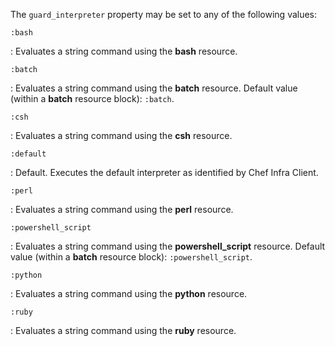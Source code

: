 The `guard_interpreter` property may be set to any of the following
values:

`:bash`

:   Evaluates a string command using the **bash** resource.

`:batch`

:   Evaluates a string command using the **batch** resource. Default
    value (within a **batch** resource block): `:batch`.

`:csh`

:   Evaluates a string command using the **csh** resource.

`:default`

:   Default. Executes the default interpreter as identified by Chef
    Infra Client.

`:perl`

:   Evaluates a string command using the **perl** resource.

`:powershell_script`

:   Evaluates a string command using the **powershell_script**
    resource. Default value (within a **batch** resource block):
    `:powershell_script`.

`:python`

:   Evaluates a string command using the **python** resource.

`:ruby`

:   Evaluates a string command using the **ruby** resource.